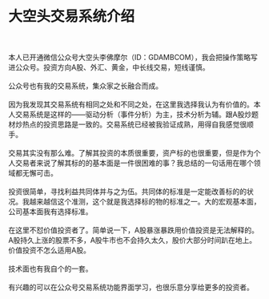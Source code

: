 # 大空头交易系统介绍
<br/>
<br/>
本人已开通微信公众号大空头李佛摩尔（ID：GDAMBCOM），我会把操作策略写进公众号。投资方向A股、外汇、黄金，中长线交易，短线谨慎。
<br/>
<br/>
公众号也有我的交易系统，集众家之长融合而成。
<br/>
<br/>
因为我发现其交易系统有相同之处和不同之处，在这里我选择我认为有价值的。本人交易系统是这样的——驱动分析（事件分析）为主，技术分析为辅。跟A股炒题材炒热点的投资思路是一致的。交易系统已经被我验证成熟，用得自我感觉很顺手。
<br/>
<br/>
交易其实没有那么难。了解其投资的本质很重要，资产标的也很重要，但是作为个人交易者来说了解其标的的基本面是一件很困难的事？我总结的一句话用在哪个领域都无懈可击。
<br/>
<br/>
投资很简单，寻找利益共同体并与之为伍。共同体的标准是一定能改善标的的状况。我越来越信这个准测，这个就是我选择标的物的标准之一。大的宏观基本面，公司基本面我有选择标准。
<br/>
<br/>
在这里不怼价值投资者了。简单说一下，A股暴涨暴跌用价值投资是无法解释的。A股持久上涨的股票不多，A股牛市也不会持久太久，股价大部分时间趴在地上。价值投资不怎么适用A股。
<br/>
<br/>
技术面也有我自个的一套。
<br/>
<br/>
有兴趣的可以在公众号交易系统功能界面学习，也很乐意分享给更多的投资者。
